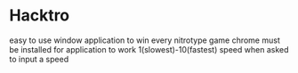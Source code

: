 # Hacktro
easy to use window application to win every nitrotype game
chrome must be installed for application to work 
1(slowest)-10(fastest) speed when asked to input a speed